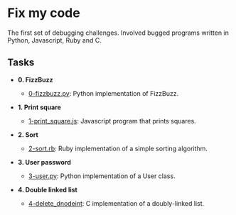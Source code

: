 # Fix my code

The first set of debugging challenges. Involved bugged programs written in
Python, Javascript, Ruby and C.

## Tasks

* **0. FizzBuzz**
  * [0-fizzbuzz.py](./0-fizzbuzz.py): Python implementation of FizzBuzz.

* **1. Print square**
  * [1-print_square.js](./1-print_square.js): Javascript program that prints squares.

* **2. Sort**
  * [2-sort.rb](./2-sort.rb): Ruby implementation of a simple sorting algorithm.

* **3. User password**
  * [3-user.py](./3-user.py ): Python implementation of a User class.

* **4. Double linked list**
  * [4-delete_dnodeint](./4-delete_dnodeint/): C implementation of a
doubly-linked list.
